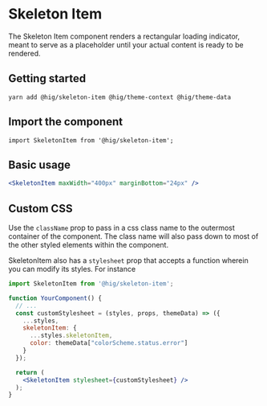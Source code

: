 # Skeleton Item

The Skeleton Item component renders a rectangular loading indicator, meant to serve as a placeholder until your actual content is ready to be rendered.


## Getting started

```
yarn add @hig/skeleton-item @hig/theme-context @hig/theme-data
```

## Import the component

```
import SkeletonItem from '@hig/skeleton-item';
```

## Basic usage

```jsx
<SkeletonItem maxWidth="400px" marginBottom="24px" />
```
## Custom CSS

Use the `className` prop to pass in a css class name to the outermost container of the component. The class name will also pass down to most of the other styled elements within the component.

SkeletonItem also has a `stylesheet` prop that accepts a function wherein you can modify its styles. For instance

```jsx
import SkeletonItem from '@hig/skeleton-item';

function YourComponent() {
  // ...
  const customStylesheet = (styles, props, themeData) => ({
    ...styles,
    skeletonItem: {
      ...styles.skeletonItem,
      color: themeData["colorScheme.status.error"]
    }
  });

  return (
    <SkeletonItem stylesheet={customStylesheet} />
  );
}
```
